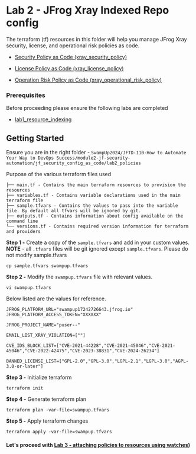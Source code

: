 # Lab 2 - JFrog Xray Indexed Repo config 

The terraform (tf) resources in this folder will help you manage JFrog Xray security, license, and operational risk policies as code.

- [Security Policy as Code (xray_security_policy)](https://registry.terraform.io/providers/jfrog/xray/latest/docs/resources/security_policy)
  
- [License Policy as Code (xray_license_policy)](https://registry.terraform.io/providers/jfrog/xray/latest/docs/resources/operational_risks_report)
  
- [Operation Risk Policy as Code (xray_operational_risk_policy)](https://registry.terraform.io/providers/jfrog/xray/latest/docs/resources/security_policy)

### Prerequisites
Before proceeding please ensure the following labs are completed
- [lab1_resource_indexing](../lab1_resource_indexing/)
  
## Getting Started
Ensure you are in the right folder - `SwampUp2024/JFTD-110-How to Automate Your Way to DevOps Success/module2-jf-security-automation/jf_security_config_as_code/lab2_policies`

Purpose of the various terraform files used 

```
├── main.tf - Contains the main terraform resources to provision the resources
├── variables.tf - Contains variable declarations used in the main terraform file
├── sample.tfvars - Contains the values to pass into the variable file. By default all tfvars will be ignored by git.
├── outputs.tf - Contains information about config available on the command line
└── versions.tf - Contains required version information for terraform and providers
```

**Step 1 -** Create a copy of the `sample.tfvars` and add in your custom values. **NOTE** - all `.tfvars` files will be git ignored except `sample.tfvars`. Please do not modify sample.tfvars
```
cp sample.tfvars swampup.tfvars
```

**Step 2 -** Modify the `swampup.tfvars` file with relevant values. 
```
vi swampup.tfvars
```

Below listed are the values for reference.
```
JFROG_PLATFORM_URL="swampup17242726643.jfrog.io" 
JFROG_PLATFORM_ACCESS_TOKEN="XXXXXX"

JFROG_PROJECT_NAME="puser--"

EMAIL_LIST_XRAY_VIOLATION=[""]

CVE_IDS_BLOCK_LIST=["CVE-2021-44228","CVE-2021-45046","CVE-2021-45046","CVE-2022-42475","CVE-2023-38831","CVE-2024-26234"]

BANNED_LICENSE_LIST=["GPL-2.0","GPL-3.0","LGPL-2.1","LGPL-3.0","AGPL-3.0-or-later"]
```

**Step 3 -** Initialize terraform 
```
terraform init
```

**Step 4 -** Generate terraform plan
```
terraform plan -var-file=swampup.tfvars
```

**Step 5 -** Apply terraform changes
```
terraform apply -var-file=swampup.tfvars
```

#### Let's proceed with [Lab 3 - attaching policies to resources using watches](../lab3_watches/))